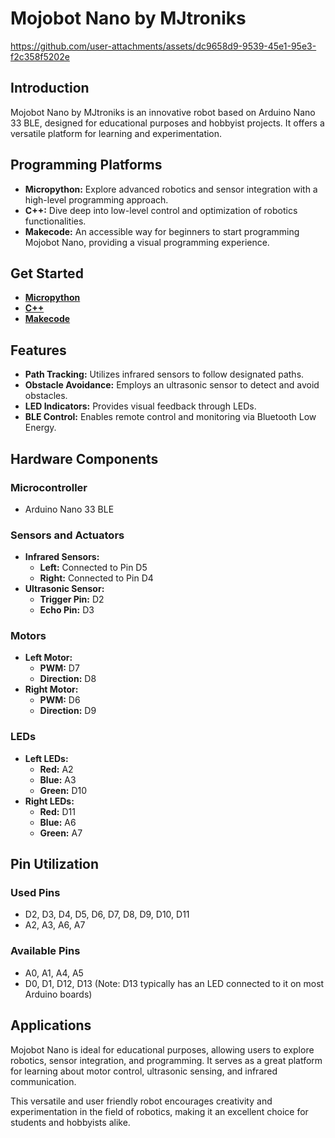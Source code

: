 # Mojobot Nano by MJtroniks



https://github.com/user-attachments/assets/dc9658d9-9539-45e1-95e3-f2c358f5202e



## Introduction

Mojobot Nano by MJtroniks is an innovative robot based on Arduino Nano 33 BLE, designed for educational purposes and hobbyist projects. It offers a versatile platform for learning and experimentation.

## Programming Platforms

- **Micropython:** Explore advanced robotics and sensor integration with a high-level programming approach.
- **C++:** Dive deep into low-level control and optimization of robotics functionalities.
- **Makecode:** An accessible way for beginners to start programming Mojobot Nano, providing a visual programming experience.

## Get Started

- [**Micropython**]()
- [**C++**](https://github.com/mjtroniks/MojobotNano/wiki/Arduino-IDE-Introduction-and-Blink-Program)
- [**Makecode**]()

## Features

- **Path Tracking:** Utilizes infrared sensors to follow designated paths.
- **Obstacle Avoidance:** Employs an ultrasonic sensor to detect and avoid obstacles.
- **LED Indicators:** Provides visual feedback through LEDs.
- **BLE Control:** Enables remote control and monitoring via Bluetooth Low Energy.

## Hardware Components

### Microcontroller

- Arduino Nano 33 BLE
### Sensors and Actuators
- **Infrared Sensors:**
  - **Left:** Connected to Pin D5
  - **Right:** Connected to Pin D4
- **Ultrasonic Sensor:**
  - **Trigger Pin:** D2
  - **Echo Pin:** D3

### Motors
- **Left Motor:**
  - **PWM:** D7
  - **Direction:** D8
- **Right Motor:**
  - **PWM:** D6
  - **Direction:** D9

### LEDs
- **Left LEDs:**
  - **Red:** A2
  - **Blue:** A3
  - **Green:** D10
- **Right LEDs:**
  - **Red:** D11
  - **Blue:** A6
  - **Green:** A7

## Pin Utilization

### Used Pins
- D2, D3, D4, D5, D6, D7, D8, D9, D10, D11
- A2, A3, A6, A7

### Available Pins
- A0, A1, A4, A5
- D0, D1, D12, D13 (Note: D13 typically has an LED connected to it on most Arduino boards)

## Applications

Mojobot Nano is ideal for educational purposes, allowing users to explore robotics, sensor integration, and programming. It serves as a great platform for learning about motor control, ultrasonic sensing, and infrared communication.

This versatile and user friendly robot encourages creativity and experimentation in the field of robotics, making it an excellent choice for students and hobbyists alike.

